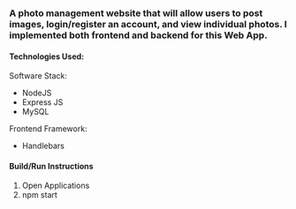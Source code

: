 
### A photo management website that will allow users to post images, login/register an account, and view individual photos. I implemented both frontend and backend for this Web App.

#### Technologies Used:
Software Stack:
- NodeJS
- Express JS
- MySQL

Frontend Framework: 
- Handlebars

#### Build/Run Instructions
1. Open Applications
2. npm start
